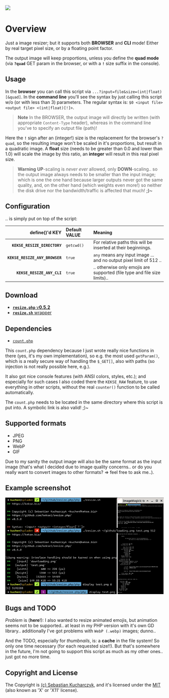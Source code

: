 <img src="https://kekse.biz/php/count.php?override=github:resize.php&text=`resize.php`" />

# Overview
Just a image resizer; but it supports both **BROWSER** and **CLI** mode!
Either by real target pixel size, or by a floating point factor.

The output image will keep proportions, unless you define the **quad mode** (via
**`?quad`** GET param in the browser, or with a **`!`** size suffix in the console).

## Usage
In the **browser** you can call this script via `...?input=file&size=(int|float)[&quad]`. In the **command line** you'll see the
syntax by just calling this script w/o (or with less than 3) parameters. The regular syntax is: `$0 <input file> <output file> <(int|float)[!]>`.

> **Note**
> In the BROWSER, the output image will directly be written (with appropriate `Content-Type` header), whereas in the
> command line you've to specify an output file (path)!

Here the **`!`** sign after an (integer!) size is the replacement for the browser's `?quad`, so the resulting image won't be
scaled in it's proportions, but result in a quadratic image. A **float** size (needs to be greater than 0.0 and lower than 1.0)
will scale the image by this ratio, an **integer** will result in this real pixel size.

> **Warning**
> **UP**-scaling is _never ever_ allowed, only **DOWN**-scaling.. so the output image always needs to be smaller than the input image;
> which is one the one hand because larger outputs never got the same quality, and, on the other hand (which weights even more!) so
neither the disk drive nor the bandwidth/traffic is affected that much! **;)~**

## Configuration
.. is simply put on top of the script:

| define()'d **KEY**             | Default **VALUE** | Meaning                                                                   |
| -----------------------------: | :---------------- | :------------------------------------------------------------------------ |
| **`KEKSE_RESIZE_DIRECTORY`**   | `getcwd()`        | For relative paths this will be inserted at their beginnings.             |
| **`KEKSE_RESIZE_ANY_BROWSER`** | `true`            | `any` means any input image ... and no output pixel limit of 512 ..       |
| **`KEKSE_RESIZE_ANY_CLI`**     | `true`            | .. otherwise only emojis are supported (file type and file size limits).. |

## Download
* [**`resize.php`** v**0.5.2**](php/resize.php)
* [**`resize.sh`** wrapper](sh/resize.sh)

## Dependencies
* [`count.php`](https://github.com/kekse1/count.php/)

This `count.php` dependency because I just wrote really nice functions in there (yes, it's my own implementation), so
e.g. the most used `getParam()`, which is a really secure way of handling the `$_GET[]`, also with paths (so injection
is not really possible here, e.g.).

It also got nice console features (with ANSI colors, styles, etc.); and especially for such cases I also coded there the
`KEKSE_RAW` feature, to use everything in other scripts, without the real `counter()` function to be called automatically.

The `count.php` needs to be located in the same directory where this script is put into. A symbolic link is also valid! ;)~

## Supported formats
* JPEG
* PNG
* WebP
* GIF

Due to my sanity the output image will also be the same format as the input image (that's what I decided due to image
quality concerns.. or do you really want to convert images to other formats? => feel free to ask me..).

## Example screenshot
![Example screenshot](docs/cli-example.png)

## Bugs and TODO
_Problem_ is (**here**!): I also wanted to resize animated emojis, but animation seems not to be supported.. at least in my
PHP version with it's own GD library.. additionally I've got problems with `WebP (.webp)` images; dunno..

And the TODO, especially for _thumbnails_, is: a **cache** in the file system! So only one time necessary (for each requested size!!).
But that's somewhere in the future, I'm not going to support this script as much as my other ones.. just got no more time.

## Copyright and License
The Copyright is [(c) Sebastian Kucharczyk](COPYRIGHT.txt),
and it's licensed under the [MIT](LICENSE.txt) (also known as 'X' or 'X11' license).

